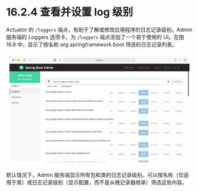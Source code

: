 # 16.2.4 查看并设置 log 级别

Actuator 的 `/loggers` 端点，有助于了解或修改应用程序的日志记录级别。Admin 服务端的 Loggers 选项卡，为 `/loggers` 端点添加了一个易于使用的 UI。在图 16.8 中，显示了按名称 org.springframework.boot 筛选的日志记录列表。

![&#x56FE;16.8 Loggers &#x9009;&#x9879;&#x5361;&#x663E;&#x793A;&#x5E94;&#x7528;&#x7A0B;&#x5E8F;&#x4E2D;&#xFF0C;&#x5305;&#x548C;&#x7C7B;&#x7684;&#x65E5;&#x5FD7;&#x8BB0;&#x5F55;&#x7EA7;&#x522B;&#xFF0C;&#x5E76;&#x5141;&#x8BB8;&#x60A8;&#x8986;&#x76D6;&#x8FD9;&#x4E9B;&#x7EA7;&#x522B;&#x3002;](../../assets/16.8.png)

默认情况下，Admin 服务端显示所有包和类的日志记录级别。可以按名称（仅适用于类）或日志记录级别（显示配置，而不是从根记录器继承）筛选这些内容。

